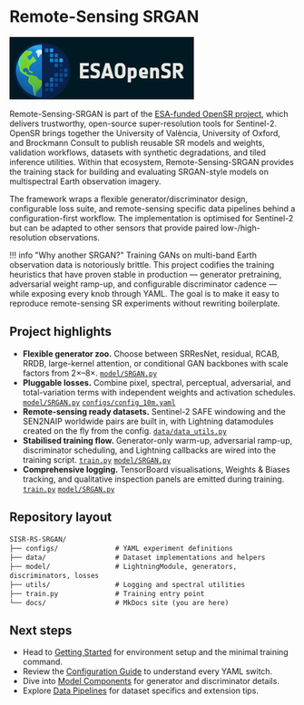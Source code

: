 # Remote-Sensing SRGAN

![OpenSR banner](https://github.com/ESAOpenSR/opensr-model/blob/main/resources/opensr_logo.png?raw=true)

Remote-Sensing-SRGAN is part of the [ESA-funded OpenSR project](https://opensr.eu/), which delivers trustworthy, open-source super-resolution tools for Sentinel-2. OpenSR brings together the University of València, University of Oxford, and Brockmann Consult to publish reusable SR models and weights, validation workflows, datasets with synthetic degradations, and tiled inference utilities. Within that ecosystem, Remote-Sensing-SRGAN provides the training stack for building and evaluating SRGAN-style models on multispectral Earth observation imagery.

The framework wraps a flexible generator/discriminator design, configurable loss suite, and remote-sensing specific data pipelines behind a configuration-first workflow. The implementation is optimised for Sentinel-2 but can be adapted to other sensors that provide paired low-/high-resolution observations.

!!! info "Why another SRGAN?"
    Training GANs on multi-band Earth observation data is notoriously brittle. This project codifies the training heuristics that have proven stable in production — generator pretraining, adversarial weight ramp-up, and configurable discriminator cadence — while exposing every knob through YAML. The goal is to make it easy to reproduce remote-sensing SR experiments without rewriting boilerplate.

## Project highlights

* **Flexible generator zoo.** Choose between SRResNet, residual, RCAB, RRDB, large-kernel attention, or conditional GAN backbones with scale factors from 2×–8×. [`model/SRGAN.py`](https://github.com/ESAOpenSR/Remote-Sensing-SRGAN/blob/main/model/SRGAN.py#L59-L101)
* **Pluggable losses.** Combine pixel, spectral, perceptual, adversarial, and total-variation terms with independent weights and activation schedules. [`model/SRGAN.py`](https://github.com/ESAOpenSR/Remote-Sensing-SRGAN/blob/main/model/SRGAN.py#L44-L58) [`configs/config_10m.yaml`](https://github.com/ESAOpenSR/Remote-Sensing-SRGAN/blob/main/configs/config_10m.yaml#L35-L70)
* **Remote-sensing ready datasets.** Sentinel-2 SAFE windowing and the SEN2NAIP worldwide pairs are built in, with Lightning datamodules created on the fly from the config. [`data/data_utils.py`](https://github.com/ESAOpenSR/Remote-Sensing-SRGAN/blob/main/data/data_utils.py#L1-L95)
* **Stabilised training flow.** Generator-only warm-up, adversarial ramp-up, discriminator scheduling, and Lightning callbacks are wired into the training script. [`train.py`](https://github.com/ESAOpenSR/Remote-Sensing-SRGAN/blob/main/train.py#L19-L93) [`model/SRGAN.py`](https://github.com/ESAOpenSR/Remote-Sensing-SRGAN/blob/main/model/SRGAN.py#L34-L43)
* **Comprehensive logging.** TensorBoard visualisations, Weights & Biases tracking, and qualitative inspection panels are emitted during training. [`train.py`](https://github.com/ESAOpenSR/Remote-Sensing-SRGAN/blob/main/train.py#L59-L93) [`model/SRGAN.py`](https://github.com/ESAOpenSR/Remote-Sensing-SRGAN/blob/main/model/SRGAN.py#L12-L16)

## Repository layout

```
SISR-RS-SRGAN/
├── configs/              # YAML experiment definitions
├── data/                 # Dataset implementations and helpers
├── model/                # LightningModule, generators, discriminators, losses
├── utils/                # Logging and spectral utilities
├── train.py              # Training entry point
└── docs/                 # MkDocs site (you are here)
```

## Next steps

* Head to [Getting Started](getting-started.md) for environment setup and the minimal training command.
* Review the [Configuration Guide](configuration.md) to understand every YAML switch.
* Dive into [Model Components](architecture.md) for generator and discriminator details.
* Explore [Data Pipelines](data.md) for dataset specifics and extension tips.

